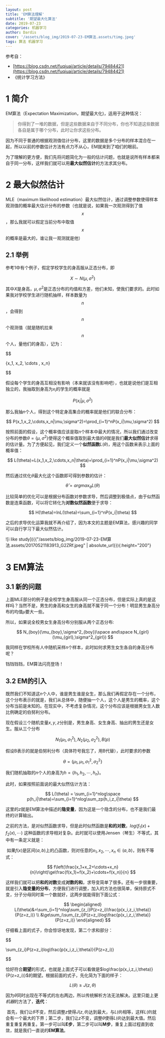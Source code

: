 ```yaml
---
layout: post
title: 'EM算法理解'
subtitle: '期望最大化算法'
date: 2019-07-23
categories: 机器学习
author: Dardis
cover: '/assets/blog_img/2019-07-23-EM算法.assets/timg.jpeg'
tags: 算法 机器学习
---
```




参考自：

- [https://blog.csdn.net/fuqiuai/article/details/79484421](https://blog.csdn.net/fuqiuai/article/details/79484421)
- 《统计学习方法》

# 1 简介

EM算法（Expectation Maximization，期望最大化)，适用于这种情况：

> ​	你得到了一堆的数据，但是这些数据来自于不同分布，你也不知道这些数据各自是属于哪个分布，此时让你求这些分布。

因为不同于普通的根据观测值估计分布，这里的数据是多个分布的样本混合在一起，所以以前的参数估计方法有点力不从心，EM就来到了咱们的眼前。

为了理解的更方便，我们先将问题简化为一般的估计问题，也就是说所有样本都来自于同一分布，这样我们就可以用**最大似然估计**的方法求其分布。

# 2 最大似然估计

MLE（maximum likelihood estimation）最大似然估计，通过调整参数使得样本观测值的概率最大估计分布的参数（也就是说，如果我一次观测得到了值$$x$$，那么我就可以假定当前分布中取值$$x$$的概率是最大的，谁让我一观测就是他）

## 2.1 举例

参考1中有个例子，假定学校学生的身高服从正态分布，即

$$
X\sim N(\mu, \sigma^2)
$$

其中$X$是身高，$\mu, \sigma^2$是正态分布的均值和方差，他们未知，使我们要求的。此时如果我对学校学生进行随机抽样，样本数量为$$n$$，会得到$$n$$个观测值（就是随机拉来$$n$$个人，量他们的身高），记为：

$$

\{x_1, x_2, \cdots , x_n\}

$$


假设每个学生的身高互相没有影响（本来就该没有影响吧），也就是说他们是互相独立的，我抽取到身高为$x_i$的学生的概率就是

$$
P(x_i |\mu,\sigma^2)
$$

那么我抽$n$个人，得到这个特定身高集合的概率就是他们的联合分布：

$$
P(x_1,x_2,\cdots,x_n|\mu,\sigma^2)=\prod_{i=1}^nP(x_i|\mu,\sigma^2)
$$

按照前面的假设，这个概率值应该是取$n$个样本中最大的情况，所以我们通过改变分布的参数$\theta=\{\mu,\sigma^2\}$使得这个概率值取到最大值的$\hat{\theta}$就是我们**最大似然估计**求得的估计量。为了方便起见，我们定义一个**似然函数**$L(\theta)$，用这个函数来表示上面的概率值：

$$
L(\theta)=L(x_1,x_2,\cdots,x_n|\theta)=\prod_{i=1}^nP(x_i|\mu,\sigma^2)
$$

然后通过优化$\theta$最大化这个函数即可得到参数的估计：

$$
\hat\theta=argmax_\theta L(\theta)
$$

比较简单的优化可以是根据分布函数对参数求导，然后调整到极值点，由于似然函数是连乘函数，可以将它转化为**对数似然函数**便于求导：

$$
H(\theta)=lnL(\theta)=\sum_{i=1}^nP(x_i|\theta)
$$

之后的求导优化运算我就不再介绍了，因为本文的主题是EM算法，感兴趣的同学可以自行学习下最大似然估计。

![i like study]({{"/assets/blog_img/2019-07-23-EM算法.assets/20170521183913_G2ZRf.jpeg" | absolute_url}}){:height="200"}


# 3 EM算法

## 3.1 新的问题

上面MLE部分的例子是全校学生身高服从同一个正态分布，但是实际上真的是这样吗？当然不是，男生的身高和女生的身高就不属于同一个分布！明显男生身高分布的均值$\mu$要大一些。

所以，如果说全校男女生身高分布分别服从两个正态分布:

$$
N_{boy}(\mu_{boy},\sigma^2_{boy})\space and\space N_{girl}(\mu_{girl},\sigma^2_{girl})
$$

我同样在学校所有人中随机采样$n$个样本，此时如何求男生女生各自的身高分布呢？

铛铛铛铛，EM算法闪亮登场！

## 3.2 EM的引入

既然我们不知道这$n$个人中，谁是男生谁是女生，那么我们再假定存在一个分布，这个分布表示的就是，我们从总体中，随便抽一个人，这个人是男生的概率，这个分布当前是未知的。在现实中，不考虑复杂情况，这个分布应该是根据男女生人数比例确定的伯努利分布。

现在假设三个随机变量$x,y,z$分别是，男生身高、女生身高、抽出的男生还是女生。服从三个分布

$$
N_1(\mu_1,\sigma^2_1),N_2(\mu_2,\sigma^2_2),B(p)
$$

假设B表示的就是伯努利分布（具体符号我忘了，用B代替），此时要求的参数

$$
\theta=\{\mu_1,\mu_1,\sigma_1^2,\sigma_2^2\}
$$

我们随机抽取的$n$个人的身高为$h=\{h_1,h_2,\cdots,h_n\}$。

此时，如果按照前面说的最大似然估计方法：

$$
L(\theta) = \sum_{i=1}^nlog\space p(h_i|\theta)=\sum_{i=1}^nlog\sum_zp(h_i,z_i|\theta)
$$

这里的$z$就是EM算法中描述的**隐变量**，因为这是一个隐含的分布，也不是我们最终的计算输出。

之前的方法，是对似然函数求导，但是此时似然函数是**和的对数**，$log(f_1(x)+f_2(x),\cdots)$ 这种函数的求导相对复杂。此时就可以使用Jensen（琴生）不等式，其中有一条定义就是：

​	如果$f(x)$是区间$(a,b)$上的凸函数，则对任意的$x_1,x_2,\cdots,x_n\in(a,b)$，则有不等式：

$$
f\left(\frac{x_1+x_2+\cdots+x_n}{n}\right)\ge\frac{f(x_1)+f(x_2)+\cdots+f(x_n)}{n}
$$

这样我们就可以把**和的对数**变成**对数的和**，求导变简单了很多。还有一步很重要，就是引入**隐变量的分布**，方便我们进行调整，加入的方法也很简单，保持原式不变，分子分母同时乘一个数就好，这两步就能得到下面公式：

$$
\begin{aligned}
L(\theta)&=\sum_{i=1}^nlog\sum_{z_i}P(z=z_i)\frac{p(x_i,z_i,\theta)}{P(z=z_i)} \\ &\ge\sum_i\sum_{z_i}P(z=z_i)log\frac{p(x_i,z_i,\theta)}{P(z=z_i)}
\end{aligned}
$$

仔细看上面的式子，你会惊讶地发现，第二个求和部分：

$$

\sum_{z_i}P(z=z_i)log\frac{p(x_i,z_i,\theta)}{P(z=z_i)}

$$

恰好符合**期望**的形式，也就是上面式子可以看做是$log\frac{p(x_i,z_i,\theta)}{P(z=z_i)}$的期望。根据前面的式子，先化简为下面的样子：

$$
L(\theta)\ge J(z,\theta)
$$

因为$\theta$同时出现在不等式的左右两边，所以传统解析方法无法解决。这里只能上更*机器*的方法了，**迭代**：

​	首先，我们让$\theta$不变，然后调整$z$使得$J(z,\theta)$达到最大，与$L(\theta)$相等，这样$L(\theta)$就会有一个最大的下界；第二步，我们让$z$不变，调整$\theta$使得$L(\theta)$达到最大值。然后重复重复再重复。第一步可以叫**E步**，第二步可以叫**M步**，重复上面过程直到收敛，就是我们一直说的**EM算法​**。

